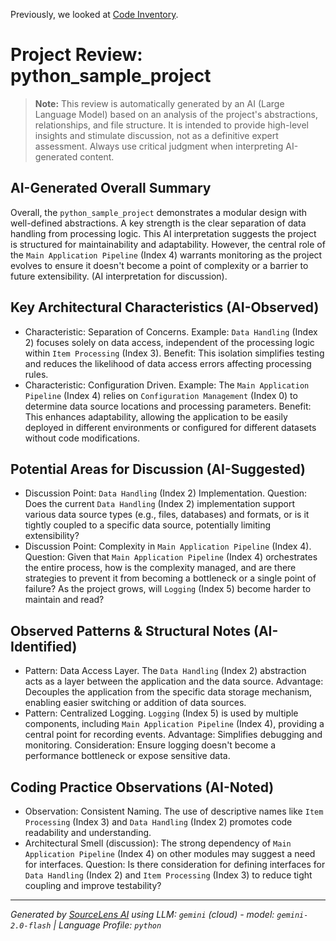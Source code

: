 Previously, we looked at [Code Inventory](08_code_inventory.md).

# Project Review: python_sample_project
> **Note:** This review is automatically generated by an AI (Large Language Model) based on an analysis of the project's abstractions, relationships, and file structure. It is intended to provide high-level insights and stimulate discussion, not as a definitive expert assessment. Always use critical judgment when interpreting AI-generated content.
## AI-Generated Overall Summary
Overall, the `python_sample_project` demonstrates a modular design with well-defined abstractions. A key strength is the clear separation of data handling from processing logic.
This AI interpretation suggests the project is structured for maintainability and adaptability. However, the central role of the `Main Application Pipeline` (Index 4) warrants monitoring as the project evolves to ensure it doesn't become a point of complexity or a barrier to future extensibility. (AI interpretation for discussion).
## Key Architectural Characteristics (AI-Observed)
- Characteristic: Separation of Concerns. Example: `Data Handling` (Index 2) focuses solely on data access, independent of the processing logic within `Item Processing` (Index 3). Benefit: This isolation simplifies testing and reduces the likelihood of data access errors affecting processing rules.
- Characteristic: Configuration Driven. Example: The `Main Application Pipeline` (Index 4) relies on `Configuration Management` (Index 0) to determine data source locations and processing parameters. Benefit: This enhances adaptability, allowing the application to be easily deployed in different environments or configured for different datasets without code modifications.
## Potential Areas for Discussion (AI-Suggested)
- Discussion Point: `Data Handling` (Index 2) Implementation. Question: Does the current `Data Handling` (Index 2) implementation support various data source types (e.g., files, databases) and formats, or is it tightly coupled to a specific data source, potentially limiting extensibility?
- Discussion Point: Complexity in `Main Application Pipeline` (Index 4). Question: Given that `Main Application Pipeline` (Index 4) orchestrates the entire process, how is the complexity managed, and are there strategies to prevent it from becoming a bottleneck or a single point of failure? As the project grows, will `Logging` (Index 5) become harder to maintain and read?
## Observed Patterns & Structural Notes (AI-Identified)
- Pattern: Data Access Layer. The `Data Handling` (Index 2) abstraction acts as a layer between the application and the data source. Advantage: Decouples the application from the specific data storage mechanism, enabling easier switching or addition of data sources.
- Pattern: Centralized Logging. `Logging` (Index 5) is used by multiple components, including `Main Application Pipeline` (Index 4), providing a central point for recording events. Advantage: Simplifies debugging and monitoring. Consideration: Ensure logging doesn't become a performance bottleneck or expose sensitive data.
## Coding Practice Observations (AI-Noted)
- Observation: Consistent Naming. The use of descriptive names like `Item Processing` (Index 3) and `Data Handling` (Index 2) promotes code readability and understanding.
- Architectural Smell (discussion): The strong dependency of `Main Application Pipeline` (Index 4) on other modules may suggest a need for interfaces. Question: Is there consideration for defining interfaces for `Data Handling` (Index 2) and `Item Processing` (Index 3) to reduce tight coupling and improve testability?


---

*Generated by [SourceLens AI](https://github.com/darijo2yahoocom/sourceLensAI) using LLM: `gemini` (cloud) - model: `gemini-2.0-flash` | Language Profile: `python`*